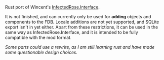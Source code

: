 Rust port of Wincent's [InfectedRose.Interface](https://github.com/Wincent01/InfectedRose).

It is not finished, and can currently only be used for **adding** objects and components to the FDB. Locale additions are not yet supported, and SQLite export isn't in yet either.
Apart from these restrictions, it can be used in the same way as InfectedRose.Interface, and it is intended to be fully compatible with the mod format.

_Some parts could use a rewrite, as I am still learning rust and have made some questionable design choices._